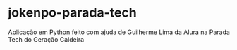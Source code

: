 # jokenpo-parada-tech
Aplicação em Python feito com ajuda de Guilherme Lima da Alura na Parada Tech do Geração Caldeira
